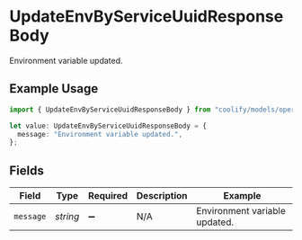 # UpdateEnvByServiceUuidResponseBody

Environment variable updated.

## Example Usage

```typescript
import { UpdateEnvByServiceUuidResponseBody } from "coolify/models/operations";

let value: UpdateEnvByServiceUuidResponseBody = {
  message: "Environment variable updated.",
};
```

## Fields

| Field                         | Type                          | Required                      | Description                   | Example                       |
| ----------------------------- | ----------------------------- | ----------------------------- | ----------------------------- | ----------------------------- |
| `message`                     | *string*                      | :heavy_minus_sign:            | N/A                           | Environment variable updated. |
